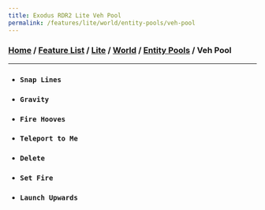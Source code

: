 ```yaml
---
title: Exodus RDR2 Lite Veh Pool
permalink: /features/lite/world/entity-pools/veh-pool
---
```

### [Home](/) / [Feature List](/features) / [Lite](/features/lite) / [World](/features/lite/world) / [Entity Pools](/features/lite/world/entity-pools) / Veh Pool
---
- ### `Snap Lines`
- ### `Gravity`
- ### `Fire Hooves`
- ### `Teleport to Me`
- ### `Delete`
- ### `Set Fire`
- ### `Launch Upwards`

